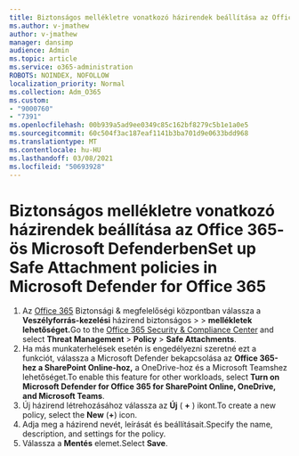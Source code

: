 ```yaml
---
title: Biztonságos mellékletre vonatkozó házirendek beállítása az Office 365- ös Microsoft Defenderben
ms.author: v-jmathew
author: v-jmathew
manager: dansimp
audience: Admin
ms.topic: article
ms.service: o365-administration
ROBOTS: NOINDEX, NOFOLLOW
localization_priority: Normal
ms.collection: Adm_O365
ms.custom:
- "9000760"
- "7391"
ms.openlocfilehash: 00b939a5ad9ee0349c85c162bf8279c5b1e1a0e5
ms.sourcegitcommit: 60c504f3ac187eaf1141b3ba701d9e0633bdd968
ms.translationtype: MT
ms.contentlocale: hu-HU
ms.lasthandoff: 03/08/2021
ms.locfileid: "50693928"
---
```

# <a name="set-up-safe-attachment-policies-in-microsoft-defender-for-office-365"></a><span data-ttu-id="b8a88-102">Biztonságos mellékletre vonatkozó házirendek beállítása az Office 365- ös Microsoft Defenderben</span><span class="sxs-lookup"><span data-stu-id="b8a88-102">Set up Safe Attachment policies in Microsoft Defender for Office 365</span></span>

1. <span data-ttu-id="b8a88-103">Az [Office 365](https://go.microsoft.com/fwlink/p/?linkid=2077143) Biztonsági & megfelelőségi központban válassza a **Veszélyforrás-kezelési** házirend biztonságos  >    >  **mellékletek lehetőséget.**</span><span class="sxs-lookup"><span data-stu-id="b8a88-103">Go to the [Office 365 Security & Compliance Center](https://go.microsoft.com/fwlink/p/?linkid=2077143) and select **Threat Management** > **Policy** > **Safe Attachments**.</span></span>
2. <span data-ttu-id="b8a88-104">Ha más munkaterhelések esetén is engedélyezni szeretné ezt a funkciót, válassza a Microsoft Defender bekapcsolása az **Office 365-hez a SharePoint Online-hoz,** a OneDrive-hoz és a Microsoft Teamshez lehetőséget.</span><span class="sxs-lookup"><span data-stu-id="b8a88-104">To enable this feature for other workloads, select **Turn on Microsoft Defender for Office 365 for SharePoint Online, OneDrive, and Microsoft Teams**.</span></span>
3. <span data-ttu-id="b8a88-105">Új házirend létrehozásához válassza az **Új** ( **+** ) ikont.</span><span class="sxs-lookup"><span data-stu-id="b8a88-105">To create a new policy, select the **New** (**+**) icon.</span></span>
4. <span data-ttu-id="b8a88-106">Adja meg a házirend nevét, leírását és beállításait.</span><span class="sxs-lookup"><span data-stu-id="b8a88-106">Specify the name, description, and settings for the policy.</span></span>
5. <span data-ttu-id="b8a88-107">Válassza a **Mentés** elemet.</span><span class="sxs-lookup"><span data-stu-id="b8a88-107">Select **Save**.</span></span>
